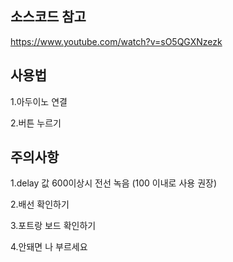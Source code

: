 ## 소스코드 참고

https://www.youtube.com/watch?v=sO5QGXNzezk

## 사용법

1.아두이노 연결

2.버튼 누르기

## 주의사항

1.delay 값 600이상시 전선 녹음 (100 이내로 사용 권장)

2.배선 확인하기

3.포트랑 보드 확인하기

4.안돼면 나 부르세요
